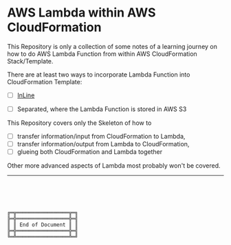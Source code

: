 # AWS Lambda within AWS CloudFormation

This Repository is only a collection of some notes of a learning journey on how to do AWS Lambda Function from within AWS CloudFormation Stack/Template.



There are at least two ways to incorporate Lambda Function into CloudFormation Template:
- [ ] [InLine](InLine/)
- [ ] Separated, where the Lambda Function is stored in AWS S3



This Repository covers only the Skeleton of how to
- [ ] transfer information/input from CloudFormation to Lambda,
- [ ] transfer information/output from Lambda to CloudFormation,
- [ ] glueing both CloudFormation and Lambda together

Other more advanced aspects of Lambda most probably won't be covered.



***

<br><br><br>
```
╔═╦═════════════════╦═╗
╠═╬═════════════════╬═╣
║ ║ End of Document ║ ║
╠═╬═════════════════╬═╣
╚═╩═════════════════╩═╝
```
<br><br><br>


